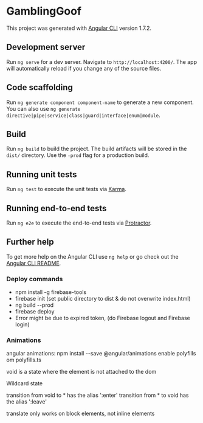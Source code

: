 # GamblingGoof

This project was generated with [Angular CLI](https://github.com/angular/angular-cli) version 1.7.2.

## Development server

Run `ng serve` for a dev server. Navigate to `http://localhost:4200/`. The app will automatically reload if you change any of the source files.

## Code scaffolding

Run `ng generate component component-name` to generate a new component. You can also use `ng generate directive|pipe|service|class|guard|interface|enum|module`.

## Build

Run `ng build` to build the project. The build artifacts will be stored in the `dist/` directory. Use the `-prod` flag for a production build.

## Running unit tests

Run `ng test` to execute the unit tests via [Karma](https://karma-runner.github.io).

## Running end-to-end tests

Run `ng e2e` to execute the end-to-end tests via [Protractor](http://www.protractortest.org/).

## Further help

To get more help on the Angular CLI use `ng help` or go check out the [Angular CLI README](https://github.com/angular/angular-cli/blob/master/README.md).


### Deploy commands
* npm install -g firebase-tools
* firebase init (set public directory to dist & do not overwrite index.html)
* ng build --prod
* firebase deploy
* Error might be due to expired token, (do Firebase logout and Firebase login)



### Animations

angular animations:
npm install --save @angular/animations
enable polyfills om polyfills.ts

void is a state where the element is not attached to the dom

Wildcard state

transition from void to * has the alias ':enter'
transition from * to void has the alias ':leave'


translate only works on block elements, not inline elements
